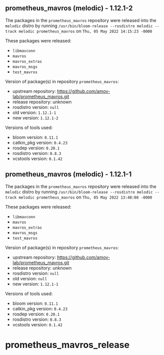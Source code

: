 ## prometheus_mavros (melodic) - 1.12.1-2

The packages in the `prometheus_mavros` repository were released into the `melodic` distro by running `/usr/bin/bloom-release --rosdistro melodic --track melodic prometheus_mavros` on `Thu, 05 May 2022 14:15:23 -0000`

These packages were released:
- `libmavconn`
- `mavros`
- `mavros_extras`
- `mavros_msgs`
- `test_mavros`

Version of package(s) in repository `prometheus_mavros`:

- upstream repository: https://github.com/amov-lab/prometheus_mavros.git
- release repository: unknown
- rosdistro version: `null`
- old version: `1.12.1-1`
- new version: `1.12.1-2`

Versions of tools used:

- bloom version: `0.11.1`
- catkin_pkg version: `0.4.23`
- rosdep version: `0.20.1`
- rosdistro version: `0.8.3`
- vcstools version: `0.1.42`


## prometheus_mavros (melodic) - 1.12.1-1

The packages in the `prometheus_mavros` repository were released into the `melodic` distro by running `/usr/bin/bloom-release --rosdistro melodic --track melodic prometheus_mavros` on `Thu, 05 May 2022 13:48:08 -0000`

These packages were released:
- `libmavconn`
- `mavros`
- `mavros_extras`
- `mavros_msgs`
- `test_mavros`

Version of package(s) in repository `prometheus_mavros`:

- upstream repository: https://github.com/amov-lab/prometheus_mavros.git
- release repository: unknown
- rosdistro version: `null`
- old version: `null`
- new version: `1.12.1-1`

Versions of tools used:

- bloom version: `0.11.1`
- catkin_pkg version: `0.4.23`
- rosdep version: `0.20.1`
- rosdistro version: `0.8.3`
- vcstools version: `0.1.42`


# prometheus_mavros_release